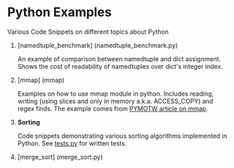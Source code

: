Python Examples
==========

Various Code Snippets on different topics about Python

1. [namedtuple_benchmark]
   (namedtuple_benchmark.py)

    An example of comparison between namedtuple and dict assignment. Shows the
    cost of readability of namedtuples over dict's integer index.

2. [mmap]
   (mmap)

   Examples on how to use mmap module in python. Includes reading, writing (using slices and only in memory a.k.a. ACCESS_COPY) and regex finds. The example comes from [PYMOTW article on mmap](http://pymotw.com/2/mmap/).

3. **Sorting**

    Code snippets demonstrating various sorting algorithms implemented in
    Python. See [tests.py](tests.py) for written tests.

  1. [merge_sort]
     (merge_sort.py)

